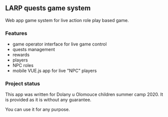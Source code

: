 ## LARP quests game system

Web app game system for live action role play based game.

### Features
- game operator interface for live game control
- quests management
- rewards
- players
- NPC roles
- mobile VUE.js app for live "NPC" players

### Project status
This app was written for Dolany u Olomouce children summer camp 2020.
It is provided as it is without any guarantee.

You can use it for any purpose.
